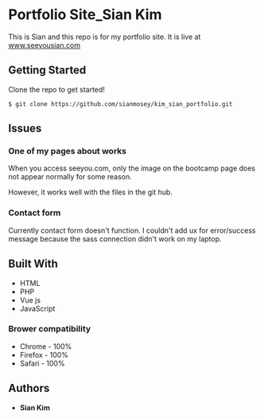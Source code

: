 # Portfolio Site_Sian Kim
This is Sian and this repo is for my portfolio site.
It is live at www.seeyousian.com

## Getting Started

Clone the repo to get started!
```
$ git clone https://github.com/sianmosey/kim_sian_portfolio.git
```

## Issues

### One of my pages about works

When you access seeyou.com, only the image on the bootcamp page does not appear normally for some reason.

However, it works well with the files in the git hub.

### Contact form

Currently contact form doesn't function.
I couldn't add ux for error/success message because the sass connection didn't work on my laptop.

## Built With

* HTML
* PHP
* Vue js
* JavaScript

### Brower compatibility

* Chrome - 100%
* Firefox - 100%
* Safari - 100%


## Authors

* **Sian Kim** 

